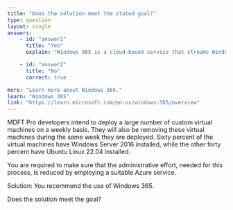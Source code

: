 ```yaml
---
title: "Does the solution meet the stated goal?"
type: question
layout: single
answers:
    - id: "answer1"
      title: "Yes"
      explain: "Windows 365 is a cloud-based service that streams Windows desktops and applications to any device. It does not support Linux, and is not intended for automating the deployment and removal of custom virtual machines in Azure."

    - id: "answer2"
      title: "No"
      correct: true

more: "Learn more about Windows 365."
learn: "Windows 365"
link: "https://learn.microsoft.com/en-us/windows-365/overview"
---
```


MDFT Pro developers intend to deploy a large number of custom virtual machines on a weekly basis. They will also be removing these virtual machines during the same week they are deployed. Sixty percent of the virtual machines have Windows Server 2016 installed, while the other forty percent have Ubuntu Linux 22.04 installed.

You are required to make sure that the administrative effort, needed for this process, is reduced by employing a suitable Azure service.

Solution: You recommend the use of Windows 365.

Does the solution meet the goal?